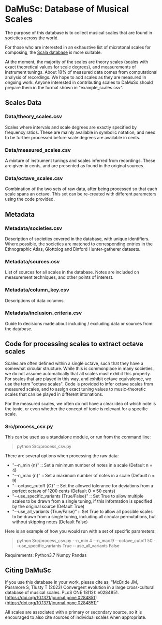 # DaMuSc: Database of Musical Scales

The purpose of this database is to collect musical scales that are found in societies across the world.

For those who are interested in an exhaustive list of microtonal scales for composing, the [Scala database](https://www.huygens-fokker.org/scala/) is more suitable.

At the moment, the majority of the scales are theory scales (scales with exact theoretical values for scale degrees), and measurements of instrument tunings. About 10% of measured data comes from computational analysis of recordings. We hope to add scales as they are measured in ongoing work. Anyone interested in contributing scales to DaMuSc should prepare them in the format shown in "example_scales.csv".

## Scales Data

### Data/theory_scales.csv
Scales where intervals and scale degrees are exactly specified by frequency ratios. These are mainly available in symbolic notation, and need to be further processed before scale degrees are available in cents.

### Data/measured_scales.csv
A mixture of instrument tunings and scales inferred from recordings. These are given in cents, and are presented as found in the original sources.

### Data/octave_scales.csv
Combination of the two sets of raw data, after being processed so that each scale spans an octave. This  set can be re-created with different parameters using the code provided.

## Metadata

### Metadata/societies.csv
Description of societies covered in the database, with unique identifiers. Where possible, the societies are matched to corresponding entries in the Ethnographic Atlas, Glottolog and Binford Hunter-gatherer datasets.

### Metadata/sources.csv
List of sources for all scales in the database. Notes are included on measurement techniques, and other points of interest.

### Metadata/column_key.csv
Descriptions of data columns.

### Metadata/inclusion_criteria.csv
Guide to decisions made about including / excluding data or sources from the database.


## Code for processing scales to extract octave scales

Scales are often defined within a single octave, such that they have a somewhat circular structure. While this is commonplace in many societies, we do not assume automatically that all scales must exhibit this property. For scales that are played in this way, and exhibit octave equivalence, we use the term "octave scales". Code is provided to infer octave scales from measured scales, and to assign exact tuning values to music-theoretic scales that can be played in different intonations.

For the measured scales, we often do not have a clear idea of which note is the tonic, or even whether the concept of tonic is relevant for a specific scale.

### Src/process_csv.py

This can be used as a standalone module, or run from the command line:
> python Src/process_csv.py

There are several options when processing the raw data:
- "--n_min {n}" :: Set a minimum number of notes in a scale (Default n = 4)
- "--n_max {n}" :: Set a maximum number of notes in a scale (Default n = 9)
- "--octave_cutoff {O}" :: Set the allowed tolerance for deviations from a perfect octave of 1200 cents (Default O = 50 cents)
- "--use_specific_variants {True/False}" :: Set True to allow multiple scales to be drawn from a single tuning, if this information is specified by the original source (Default True)
- "--use_all_variants {True/False}" :: Set True to allow all possible scales to be drawn from a single tuning, including all circular permutations, but without skipping notes (Default False)

Here is an example of how you would run with a set of specific parameters:
> python Src/process_csv.py --n_min 4 --n_max 9 --octave_cutoff 50 --use_specific_variants True --use_all_variants False


Requirements:
Python3.7
Numpy
Pandas

## Citing DaMuSc
If you use this database in your work, please cite as, "McBride JM, Passmore S, Tlusty T (2023) Convergent evolution in a large cross-cultural database of musical scales. PLoS ONE 18(12): e0284851. [https://doi.org/10.1371/journal.pone.0284851](https://doi.org/10.1371/journal.pone.0284851)"

All scales are associated with a primary or secondary source, so it is encouraged to also cite sources of individual scales when appropriate.
